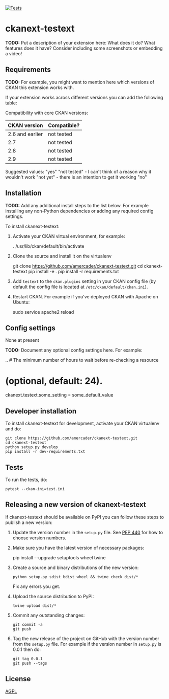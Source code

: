 [![Tests](https://github.com/amercader/ckanext-testext/workflows/Tests/badge.svg?branch=main)](https://github.com/amercader/ckanext-testext/actions)

# ckanext-testext

**TODO:** Put a description of your extension here:  What does it do? What features does it have? Consider including some screenshots or embedding a video!


## Requirements

**TODO:** For example, you might want to mention here which versions of CKAN this
extension works with.

If your extension works across different versions you can add the following table:

Compatibility with core CKAN versions:

| CKAN version    | Compatible?   |
| --------------- | ------------- |
| 2.6 and earlier | not tested    |
| 2.7             | not tested    |
| 2.8             | not tested    |
| 2.9             | not tested    |

   Suggested values:
   "yes"
   "not tested" - I can't think of a reason why it wouldn't work
   "not yet" - there is an intention to get it working
   "no"


## Installation

**TODO:** Add any additional install steps to the list below.
   For example installing any non-Python dependencies or adding any required
   config settings.

To install ckanext-testext:

1. Activate your CKAN virtual environment, for example:

     . /usr/lib/ckan/default/bin/activate

2. Clone the source and install it on the virtualenv

    git clone https://github.com/amercader/ckanext-testext.git
    cd ckanext-testext
    pip install -e .
	pip install -r requirements.txt

3. Add `testext` to the `ckan.plugins` setting in your CKAN
   config file (by default the config file is located at
   `/etc/ckan/default/ckan.ini`).

4. Restart CKAN. For example if you've deployed CKAN with Apache on Ubuntu:

     sudo service apache2 reload


## Config settings

None at present

**TODO:** Document any optional config settings here. For example:

.. # The minimum number of hours to wait before re-checking a resource
   # (optional, default: 24).
   ckanext.testext.some_setting = some_default_value


## Developer installation

To install ckanext-testext for development, activate your CKAN virtualenv and
do:

    git clone https://github.com/amercader/ckanext-testext.git
    cd ckanext-testext
    python setup.py develop
    pip install -r dev-requirements.txt


## Tests

To run the tests, do:

    pytest --ckan-ini=test.ini


## Releasing a new version of ckanext-testext

If ckanext-testext should be available on PyPI you can follow these steps to publish a new version:

1. Update the version number in the `setup.py` file. See [PEP 440](http://legacy.python.org/dev/peps/pep-0440/#public-version-identifiers) for how to choose version numbers.

2. Make sure you have the latest version of necessary packages:

    pip install --upgrade setuptools wheel twine

3. Create a source and binary distributions of the new version:

       python setup.py sdist bdist_wheel && twine check dist/*

   Fix any errors you get.

4. Upload the source distribution to PyPI:

       twine upload dist/*

5. Commit any outstanding changes:

       git commit -a
       git push

6. Tag the new release of the project on GitHub with the version number from
   the `setup.py` file. For example if the version number in `setup.py` is
   0.0.1 then do:

       git tag 0.0.1
       git push --tags

## License

[AGPL](https://www.gnu.org/licenses/agpl-3.0.en.html)
